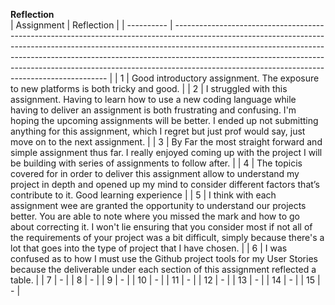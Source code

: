 **Reflection**
<br>
| Assignment | Reflection                                                                                                                                                                                                                                                                                                                                                                            |
| ---------- | ------------------------------------------------------------------------------------------------------------------------------------------------------------------------------------------------------------------------------------------------------------------------------------------------------------------------------------------------------------------------------------- |
| 1          | Good introductory assignment. The exposure to new platforms is both tricky and good.                                                                                                                                                                                                                                                                                                  |
| 2          | I struggled with this assignment. Having to learn how to use a new coding language while having to deliver an assignment is both frustrating and confusing. I'm hoping the upcoming assignments will be better. I ended up not submitting anything for this assignment, which I regret but just prof would say, just move on to the next assignment.                                  |
| 3          | By Far the most straight forward and simple assignment thus far. I really enjoyed coming up with the project I will be building with series of assignments to follow after.                                                                                                                                                                                                           |
| 4          | The topicis covered for in order to deliver this assignment allow to understand my project in depth and opened up my mind to consider different factors that’s contribute to it. Good learning experience                                                                                                                                                                             |
| 5          | I think with each assignment wee are granted the opportunity to understand our projects better. You are able to note where you missed the mark and how to go about correcting it. I won't lie ensuring that you consider most if not all of the requirements of your project was a bit difficult, simply because there's a lot that goes into the type of project that I have chosen. |
| 6          | I was confused as to how I must use the Github project tools for my User Stories because the deliverable under each section of this assignment reflected a table.                                                                                                                                                                                                                     |
| 7          | \-                                                                                                                                                                                                                                                                                                                                                                                    |
| 8          | \-                                                                                                                                                                                                                                                                                                                                                                                    |
| 9          | \-                                                                                                                                                                                                                                                                                                                                                                                    |
| 10         | \-                                                                                                                                                                                                                                                                                                                                                                                    |
| 11         | \-                                                                                                                                                                                                                                                                                                                                                                                    |
| 12         | \-                                                                                                                                                                                                                                                                                                                                                                                    |
| 13         | \-                                                                                                                                                                                                                                                                                                                                                                                    |
| 14         | \-                                                                                                                                                                                                                                                                                                                                                                                    |
| 15         | \-                                                                                                                                                                                                                                                                                                                                                                                    |
